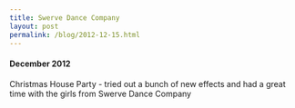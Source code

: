 ```yaml
---
title: Swerve Dance Company
layout: post
permalink: /blog/2012-12-15.html
---
```



#### December 2012
Christmas House Party - tried out a bunch of new effects and had a great time with the girls from Swerve Dance Company
